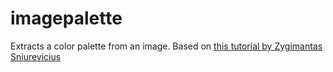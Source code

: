 # imagepalette

Extracts a color palette from an image. 
Based on <a href="https://dev.to/producthackers/creating-a-color-palette-with-javascript-44ip">this tutorial by Zygimantas Sniurevicius</a>
